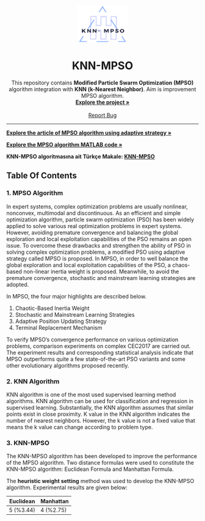 <!-- PROJECT LOGO -->
<p align="center">
  <a href="https://github.com/betulcalik/KNN-MPSO">
    <img src="https://github.com/betulcalik/KNN-MPSO/blob/main/images/logo.png" alt="Logo" width="130" height="100">
  </a>

  <h1 align="center"> KNN-MPSO </h1>

  <p align="center">
    This repository contains <strong>Modified Particle Swarm Optimization (MPSO)</strong> algorithm integration with <strong>KNN (k-Nearest Neighbor)</strong>. Aim is improvement MPSO algorithm.
    <br />
    <a href="https://github.com/betulcalik/KNN-MPSO/tree/main/KNN-MPSO"><strong>Explore the project »</strong></a>
    <br />
    <br />
    <a href="https://github.com/betulcalik/KNN-MPSO/issues">Report Bug</a>
  </p>
</p>

---
<!-- Article and code links -->

<a href="https://www.sciencedirect.com/science/article/abs/pii/S0957417420301780?via%3Dihub"><strong>Explore the article of MPSO algorithm using adaptive strategy »</strong></a>

<a href="https://github.com/lhustl/MPSO"><strong>Explore the MPSO algorithm MATLAB code »</strong></a>

<!-- Turkish article -->
<p><strong>KNN-MPSO algoritmasına ait Türkçe Makale:
<a href="https://github.com/betulcalik/FDB-MPSO/blob/main/reports/KNN-MPSO.pdf">KNN-MPSO</a></strong></p>

<!-- Table Of Contents -->

## Table Of Contents

### 1. MPSO Algorithm

<p>In expert systems, complex optimization problems are usually nonlinear, nonconvex, multimodal and discontinuous. As an efficient and simple optimization algorithm, particle swarm optimization (PSO) has been widely applied to solve various real optimization problems in expert systems. However, avoiding premature convergence and balancing the global exploration and local exploitation capabilities of the PSO remains an open issue. To overcome these drawbacks and strengthen the ability of PSO in solving complex optimization problems, a modified PSO using adaptive strategy called MPSO is proposed. In MPSO, in order to well balance the global exploration and local exploitation capabilities of the PSO, a chaos-based non-linear inertia weight is proposed. Meanwhile, to avoid the premature convergence, stochastic and mainstream learning strategies are adopted. </p>

<p>In MPSO, the four major highlights are described below.</p>
<ol>
    <li> Chaotic-Based Inertia Weight </li>
    <li> Stochastic and Mainstream Learning Strategies </li>
    <li> Adaptive Position Updating Strategy </li>
    <li> Terminal Replacement Mechanism </li>
</ol>

<p>To verify MPSO’s convergence performance on various optimization
problems, comparison experiments on complex CEC2017 are carried out. The experiment results
and corresponding statistical analysis indicate that MPSO outperforms quite a few state-of-the-art
PSO variants and some other evolutionary algorithms proposed recently.</p>

### 2. KNN Algorithm

<p>KNN algorithm is one of the most used supervised learning method algorithms. KNN algorithm can be used for classification and regression in supervised learning. Substantially, the KNN algorithm assumes that similar points exist in close proximity. K value in the KNN algorithm indicates the number of nearest neighbors. However, the k value is not a fixed value that means the k value can change according to problem type. </p>

### 3. KNN-MPSO

<p>The KNN-MPSO algorithm has been developed to improve the performance of the MPSO algorithm. Two distance formulas were used to constitute the KNN-MPSO algorithm: Euclidean Formula and Manhattan Formula.</p>

<p>The <strong>heuristic weight setting</strong> method was used to develop the KNN-MPSO algorithm. Experimental results are given below: </p>

| Euclidean  | Manhattan |
| ------------- | ------------- |
| 5 (%3.44)   | 4 (%2.75)  | 